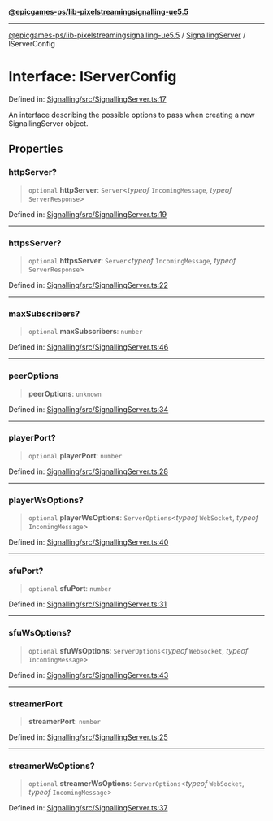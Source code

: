 [**@epicgames-ps/lib-pixelstreamingsignalling-ue5.5**](../../README.md)

***

[@epicgames-ps/lib-pixelstreamingsignalling-ue5.5](../../README.md) / [SignallingServer](../README.md) / IServerConfig

# Interface: IServerConfig

Defined in: [Signalling/src/SignallingServer.ts:17](https://github.com/EpicGamesExt/PixelStreamingInfrastructure/blob/4dc9339cfc185a91d37d078aa9dd0951dfbae1a5/Signalling/src/SignallingServer.ts#L17)

An interface describing the possible options to pass when creating
a new SignallingServer object.

## Properties

### httpServer?

> `optional` **httpServer**: `Server`\<*typeof* `IncomingMessage`, *typeof* `ServerResponse`\>

Defined in: [Signalling/src/SignallingServer.ts:19](https://github.com/EpicGamesExt/PixelStreamingInfrastructure/blob/4dc9339cfc185a91d37d078aa9dd0951dfbae1a5/Signalling/src/SignallingServer.ts#L19)

***

### httpsServer?

> `optional` **httpsServer**: `Server`\<*typeof* `IncomingMessage`, *typeof* `ServerResponse`\>

Defined in: [Signalling/src/SignallingServer.ts:22](https://github.com/EpicGamesExt/PixelStreamingInfrastructure/blob/4dc9339cfc185a91d37d078aa9dd0951dfbae1a5/Signalling/src/SignallingServer.ts#L22)

***

### maxSubscribers?

> `optional` **maxSubscribers**: `number`

Defined in: [Signalling/src/SignallingServer.ts:46](https://github.com/EpicGamesExt/PixelStreamingInfrastructure/blob/4dc9339cfc185a91d37d078aa9dd0951dfbae1a5/Signalling/src/SignallingServer.ts#L46)

***

### peerOptions

> **peerOptions**: `unknown`

Defined in: [Signalling/src/SignallingServer.ts:34](https://github.com/EpicGamesExt/PixelStreamingInfrastructure/blob/4dc9339cfc185a91d37d078aa9dd0951dfbae1a5/Signalling/src/SignallingServer.ts#L34)

***

### playerPort?

> `optional` **playerPort**: `number`

Defined in: [Signalling/src/SignallingServer.ts:28](https://github.com/EpicGamesExt/PixelStreamingInfrastructure/blob/4dc9339cfc185a91d37d078aa9dd0951dfbae1a5/Signalling/src/SignallingServer.ts#L28)

***

### playerWsOptions?

> `optional` **playerWsOptions**: `ServerOptions`\<*typeof* `WebSocket`, *typeof* `IncomingMessage`\>

Defined in: [Signalling/src/SignallingServer.ts:40](https://github.com/EpicGamesExt/PixelStreamingInfrastructure/blob/4dc9339cfc185a91d37d078aa9dd0951dfbae1a5/Signalling/src/SignallingServer.ts#L40)

***

### sfuPort?

> `optional` **sfuPort**: `number`

Defined in: [Signalling/src/SignallingServer.ts:31](https://github.com/EpicGamesExt/PixelStreamingInfrastructure/blob/4dc9339cfc185a91d37d078aa9dd0951dfbae1a5/Signalling/src/SignallingServer.ts#L31)

***

### sfuWsOptions?

> `optional` **sfuWsOptions**: `ServerOptions`\<*typeof* `WebSocket`, *typeof* `IncomingMessage`\>

Defined in: [Signalling/src/SignallingServer.ts:43](https://github.com/EpicGamesExt/PixelStreamingInfrastructure/blob/4dc9339cfc185a91d37d078aa9dd0951dfbae1a5/Signalling/src/SignallingServer.ts#L43)

***

### streamerPort

> **streamerPort**: `number`

Defined in: [Signalling/src/SignallingServer.ts:25](https://github.com/EpicGamesExt/PixelStreamingInfrastructure/blob/4dc9339cfc185a91d37d078aa9dd0951dfbae1a5/Signalling/src/SignallingServer.ts#L25)

***

### streamerWsOptions?

> `optional` **streamerWsOptions**: `ServerOptions`\<*typeof* `WebSocket`, *typeof* `IncomingMessage`\>

Defined in: [Signalling/src/SignallingServer.ts:37](https://github.com/EpicGamesExt/PixelStreamingInfrastructure/blob/4dc9339cfc185a91d37d078aa9dd0951dfbae1a5/Signalling/src/SignallingServer.ts#L37)
